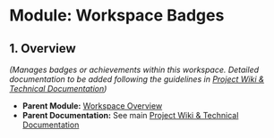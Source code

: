 # Module: Workspace Badges

## 1. Overview
*(Manages badges or achievements within this workspace. Detailed documentation to be added following the guidelines in [Project Wiki & Technical Documentation](../../../README.md#documentation-guidelines))*

- **Parent Module:** [Workspace Overview](../index.md)
- **Parent Documentation:** See main [Project Wiki & Technical Documentation](../../../README.md) 